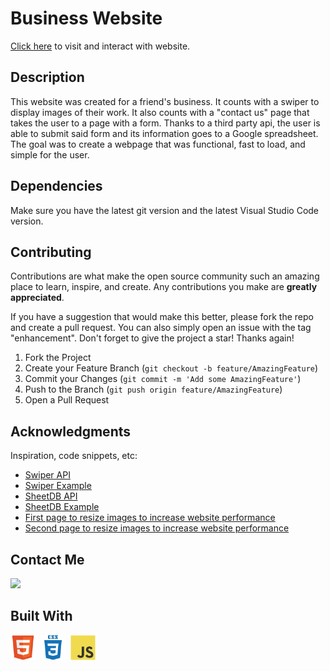 # Business Website

[Click here](https://www.mnmsteelfab.com/) to visit and interact with website.

## Description

This website was created for a friend's business. It counts with a swiper to display images of their work. It also counts with a "contact us" page that takes the user to a page with a form. Thanks to a third party api, the user is able to submit said form and its information goes to a Google spreadsheet. The goal was to create a webpage that was functional, fast to load, and simple for the user.  

## Dependencies

Make sure you have the latest git version and the latest Visual Studio Code version.

## Contributing

Contributions are what make the open source community such an amazing place to learn, inspire, and create. Any contributions you make are **greatly appreciated**.

If you have a suggestion that would make this better, please fork the repo and create a pull request. You can also simply open an issue with the tag "enhancement".
Don't forget to give the project a star! Thanks again!

1. Fork the Project
2. Create your Feature Branch (`git checkout -b feature/AmazingFeature`)
3. Commit your Changes (`git commit -m 'Add some AmazingFeature'`)
4. Push to the Branch (`git push origin feature/AmazingFeature`)
5. Open a Pull Request

## Acknowledgments

Inspiration, code snippets, etc:
   * [Swiper API](https://swiperjs.com/)
   * [Swiper Example](https://codepen.io/adityarahmanda/pen/zYjrEyd)
   * [SheetDB API](https://sheetdb.io/apis)
   * [SheetDB Example](https://codepen.io/sheetdb/pen/VwPpJqx)
   * [First page to resize images to increase website performance](https://www.birme.net/?)
   * [Second page to resize images to increase website performance](https://tinypng.com/)

## Contact Me

[<img src="https://img.shields.io/badge/LinkedIn-0077B5?style=for-the-badge&logo=linkedin&logoColor=white" /> ](https://www.linkedin.com/in/alejandro-pedrazaaa/) 

## Built With

<img src="https://github.com/devicons/devicon/blob/master/icons/html5/html5-original.svg" title="HTML5" alt="HTML" width="40" height="40"/>&nbsp;
<img src="https://github.com/devicons/devicon/blob/master/icons/css3/css3-plain-wordmark.svg"  title="CSS3" alt="CSS" width="40" height="40"/>&nbsp;
<img src="https://github.com/devicons/devicon/blob/master/icons/javascript/javascript-original.svg" title="JavaScript" alt="JavaScript" width="40" height="40"/>&nbsp;
